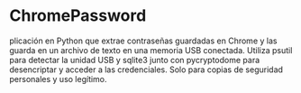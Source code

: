 # ChromePassword
plicación en Python que extrae contraseñas guardadas en Chrome y las guarda en un archivo de texto en una memoria USB conectada. Utiliza psutil para detectar la unidad USB y sqlite3 junto con pycryptodome para desencriptar y acceder a las credenciales. Solo para copias de seguridad personales y uso legítimo.
